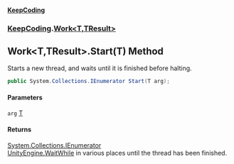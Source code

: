 #### [KeepCoding](index.md 'index')
### [KeepCoding](KeepCoding.md 'KeepCoding').[Work&lt;T,TResult&gt;](Work_T_TResult_.md 'KeepCoding.Work&lt;T,TResult&gt;')
## Work&lt;T,TResult&gt;.Start(T) Method
Starts a new thread, and waits until it is finished before halting.  
```csharp
public System.Collections.IEnumerator Start(T arg);
```
#### Parameters
<a name='KeepCoding_Work_T_TResult__Start(T)_arg'></a>
`arg` [T](Work_T_TResult_.md#KeepCoding_Work_T_TResult__T 'KeepCoding.Work&lt;T,TResult&gt;.T')  
  
#### Returns
[System.Collections.IEnumerator](https://docs.microsoft.com/en-us/dotnet/api/System.Collections.IEnumerator 'System.Collections.IEnumerator')  
[UnityEngine.WaitWhile](https://docs.microsoft.com/en-us/dotnet/api/UnityEngine.WaitWhile 'UnityEngine.WaitWhile') in various places until the thread has been finished.
